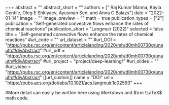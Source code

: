+++
abstract = ""
abstract_short = ""
authors = [" Raj Kumar Manna, Kayla Gentile, Oleg E Shklyaev, Ayusman Sen, and Anna C Balazs"]
date = "2022-01-14"
image = ""
image_preview = ""
math = true
publication_types = ["2"]
publication = "Self-generated convective flows enhance the rates of chemical reactions"
publication_short = "Langmuir (2022)"
selected = false
title = "Self-generated convective flows enhance the rates of chemical reactions"
#url_code = ""
url_dataset = ""
#url_DOI = "https://pubs.rsc.org/en/content/articlelanding/2020/mh/d0mh00730g/unauth#!divAbstract"
#url_pdf = "https://pubs.rsc.org/en/content/articlelanding/2020/mh/d0mh00730g/unauth#!divAbstract"
#url_project = "project/deep-learning/"
#url_slides = ""
#url_video = "https://pubs.rsc.org/en/content/articlelanding/2020/mh/d0mh00730g/unauth#!divAbstract"
[[url_custom]]
    name = "DOI"
    url = "https://pubs.acs.org/doi/abs/10.1021/acs.langmuir.1c02593"
+++

#More detail can easily be written here using *Markdown* and $\rm \LaTeX$ math code.
